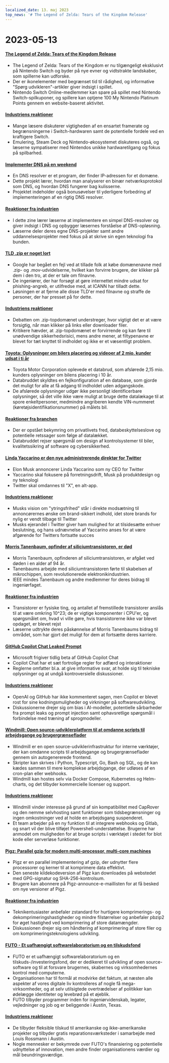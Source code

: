 ```yaml
---
localized_date: 13. maj 2023
top_news: '# The Legend of Zelda: Tears of the Kingdom Release'
---
```


# 2023-05-13

#### [The Legend of Zelda: Tears of the Kingdom Release](https://www.zelda.com/tears-of-the-kingdom/)

- The Legend of Zelda: Tears of the Kingdom er nu tilgængeligt eksklusivt på Nintendo Switch og byder på nye evner og vidtstrakte landskaber, som spillerne kan udforske.
- Der er ikonelementer med begrænset tid til rådighed, og informative "Spørg udvikleren"-artikler giver indsigt i spillet.
- Nintendo Switch Online-medlemmer kan spare på spillet med Nintendo Switch-spilkuponer, og spillere kan optjene 100 My Nintendo Platinum Points gennem en website-baseret aktivitet.

#### [Industriens reaktioner](http://news.ycombinator.com/item?id=35912318)

- Mange læsere diskuterer vigtigheden af en ensartet framerate og begrænsningerne i Switch-hardwaren samt de potentielle fordele ved en kraftigere Switch.
- Emulering, Steam Deck og Nintendo-økosystemet diskuteres også, og læserne sympatiserer med Nintendos unikke hardwaretilgang og fokus på spilbarhed.

#### [Implementer DNS på en weekend](https://implement-dns.wizardzines.com/)

- En DNS resolver er et program, der finder IP-adressen for et domæne.
- Dette projekt lærer, hvordan man analyserer en binær netværksprotokol som DNS, og hvordan DNS fungerer bag kulisserne.
- Projektet indeholder også bonusøvelser til yderligere forbedring af implementeringen af en rigtig DNS resolver.

#### [Reaktioner fra industrien](http://news.ycombinator.com/item?id=35916064)

- I dette zine lærer læserne at implementere en simpel DNS-resolver og giver indsigt i DNS og opbygger læsernes forståelse af DNS-opløsning.
- Læserne deler deres egne DNS-projekter samt andre uddannelsesprojekter med fokus på at skrive sin egen teknologi fra bunden.

#### [TLD .zip er noget lort](https://financialstatement.zip/)

- Google har begået en fejl ved at tillade folk at købe domænenavne med .zip- og .mov-udvidelserne, hvilket kan forvirre brugere, der klikker på dem i den tro, at der er tale om filnavne.
- De ingeniører, der har forsøgt at gøre internettet mindre udsat for phishing-angreb, er utilfredse med, at ICANN har tilladt dette.
- Løsningen er at fjerne alle disse TLD'er med filnavne og straffe de personer, der har presset på for dette.

#### [Industriens reaktioner](http://news.ycombinator.com/item?id=35920336)

- Debatten om .zip-topdomænet understreger, hvor vigtigt det er at være forsigtig, når man klikker på links eller downloader filer.
- Kritikere hævder, at .zip-topdomænet er forvirrende og kan føre til unødvendige sikkerhedsrisici, mens andre mener, at filtypenavne er blevet for tæt knyttet til indholdet og ikke er et væsentligt problem.

#### [Toyota: Oplysninger om bilers placering og videoer af 2 mio. kunder udsat i ti år](https://www.bleepingcomputer.com/news/security/toyota-car-location-data-of-2-million-customers-exposed-for-ten-years/)

- Toyota Motor Corporation oplevede et databrud, som afslørede 2,15 mio. kunders oplysninger om bilens placering i 10 år.
- Databruddet skyldtes en fejlkonfiguration af en database, som gjorde det muligt for alle at få adgang til indholdet uden adgangskode.
- De afslørede oplysninger udgør ikke personligt identificerbare oplysninger, så det ville ikke være muligt at bruge dette datalækage til at spore enkeltpersoner, medmindre angriberen kendte VIN-nummeret (køretøjsidentifikationsnummer) på målets bil.

#### [Reaktioner fra branchen](http://news.ycombinator.com/item?id=35919133)

- Der er opstået bekymring om privatlivets fred, databeskyttelseslove og potentielle retssager som følge af datalækket.
- Databruddet rejser spørgsmål om design af kontrolsystemer til biler, kvalitetssikring af software og cybersikkerhed.

#### [Linda Yaccarino er den nye administrerende direktør for Twitter](https://twitter.com/elonmusk/status/1657050349608501249)

- Elon Musk annoncerer Linda Yaccarino som ny CEO for Twitter
- Yaccarino skal fokusere på forretningsdrift, Musk på produktdesign og ny teknologi
- Twitter skal omdannes til "X", en alt-app.

#### [Industriens reaktioner](http://news.ycombinator.com/item?id=35917912)

- Musks vision om "ytringsfrihed" står i direkte modsætning til annoncørernes ønske om brand-sikkert indhold, idet store brands for nylig er vendt tilbage til Twitter
- Musks ejerandel i Twitter giver ham mulighed for at tilsidesætte enhver beslutning, og hans udnævnelse af Yaccarino anses for at være afgørende for Twitters fortsatte succes

#### [Morris Tanenbaum, opfinder af siliciumtransistoren, er død](https://spectrum.ieee.org/in-memoriam-may-2023)

- Morris Tanenbaum, opfinderen af siliciumtransistoren, er afgået ved døden i en alder af 94 år.
- Tanenbaums arbejde med siliciumtransistoren førte til skabelsen af mikrochippen, som revolutionerede elektronikindustrien.
- IEEE mindes Tanenbaum og andre medlemmer for deres bidrag til ingeniørfaget.

#### [Reaktioner fra industrien](http://news.ycombinator.com/item?id=35920261)

- Transistorer er fysiske ting, og antallet af fremstillede transistorer anslås til at være omkring 10^23; de er vigtige komponenter i CPU'er, og spørgsmålet om, hvad vi ville gøre, hvis transistorerne ikke var blevet opdaget, er blevet rejst
- Læserne udtrykte deres påskønnelse af Morris Tanenbaums bidrag til området, som har gjort det muligt for dem at fortsætte deres karriere.

#### [GitHub Copilot Chat Leaked Prompt](https://twitter.com/marvinvonhagen/status/1657060506371346432)

- Microsoft frigiver tidlig beta af GitHub Copilot Chat
- Copilot Chat har et sæt fortrolige regler for adfærd og interaktioner
- Reglerne omfatter bl.a. at give informative svar, at holde sig til tekniske oplysninger og at undgå kontroversielle diskussioner.

#### [Industriens reaktioner](http://news.ycombinator.com/item?id=35921375)

- OpenAI og GitHub har ikke kommenteret sagen, men Copilot er blevet rost for sine kodningsmuligheder og virkninger på softwareudvikling.
- Diskussionerne drejer sig om bias i AI-modeller, potentielle sårbarheder fra prompt leaks og prompt injection samt ophavsretlige spørgsmål i forbindelse med træning af sprogmodeller.

#### [Windmill: Open source-udviklerplatform til at omdanne scripts til arbejdsgange og brugergrænseflader](https://github.com/windmill-labs/windmill)

- Windmill er en open source-udviklerinfrastruktur for interne værktøjer, der kan omdanne scripts til arbejdsgange og brugergrænseflader gennem sin autogenererede frontend.
- Skripter kan skrives i Python, Typescript, Go, Bash og SQL, og de kan kædes sammen til mere komplekse arbejdsgange, der udløses af en cron-plan eller webhooks.
- Windmill kan hostes selv via Docker Compose, Kubernetes og Helm-charts, og det tilbyder kommercielle licenser og support.

#### [Industriens reaktioner](http://news.ycombinator.com/item?id=35920082)

- Windmill vinder interesse på grund af sin kompatibilitet med CapRover og den nemme selvhosting samt funktioner som tidsbegrænsninger og ingen omkostninger ved at holde en arbejdsgang suspenderet.
- Et team arbejder på en ny funktion til at integrere webhooks og Gitlab, og snart vil der blive tilføjet Powershell-understøttelse. Brugerne har anmodet om muligheden for at bruge scripts i værktøjet i stedet for blot kode eller serverløse funktioner.

#### [Pigz: Parallel gzip for modern multi-processor, multi-core machines](https://zlib.net/pigz/)

- Pigz er en parallel implementering af gzip, der udnytter flere processorer og kerner til at komprimere data effektivt.
- Den seneste kildekodeversion af Pigz kan downloades på webstedet med GPG-signatur og SHA-256-kontrolsum.
- Brugere kan abonnere på Pigz-announce-e-maillisten for at få besked om nye versioner af Pigz.

#### [Reaktioner fra industrien](http://news.ycombinator.com/item?id=35914447)

- Teknikentusiaster anbefaler zstandard for hurtigere komprimerings- og dekomprimeringshastigheder og mindre filstørrelser og anbefaler pbzip2 for øget hastighed ved komprimering af store datamængder.
- Diskussionen drejer sig om håndtering af komprimering af store filer og om komprimeringsteknologiens udvikling.

#### [FUTO - Et uafhængigt softwarelaboratorium og en tilskudsfond](https://futo.org/)

- FUTO er et uafhængigt softwarelaboratorium og en tilskuds-/investeringsfond, der er dedikeret til udvikling af open source-software og til at forsvare brugernes, skabernes og virksomhedernes kontrol med computerne.
- Organisationen har til formål at modvirke det faktum, at næsten alle aspekter af vores digitale liv kontrolleres af nogle få mega-virksomheder, og at selv utilsigtede overtrædelser af politikker kan ødelægge identiteter og levebrød på et øjeblik.
- FUTO tilbyder programmer inden for ingeniørvidenskab, legater, vejledninger og job og er beliggende i Austin, Texas.

#### [Industriens reaktioner](http://news.ycombinator.com/item?id=35911406)

- De tilbyder fleksible tilskud til amerikanske og ikke-amerikanske projekter og tilbyder gratis reparationsværksteder i samarbejde med Louis Rossmann i Austin.
- Nogle mennesker er bekymrede over FUTO's finansiering og potentielle udnyttelse af innovation, men andre finder organisationens værdier og mål beundringsværdige.
